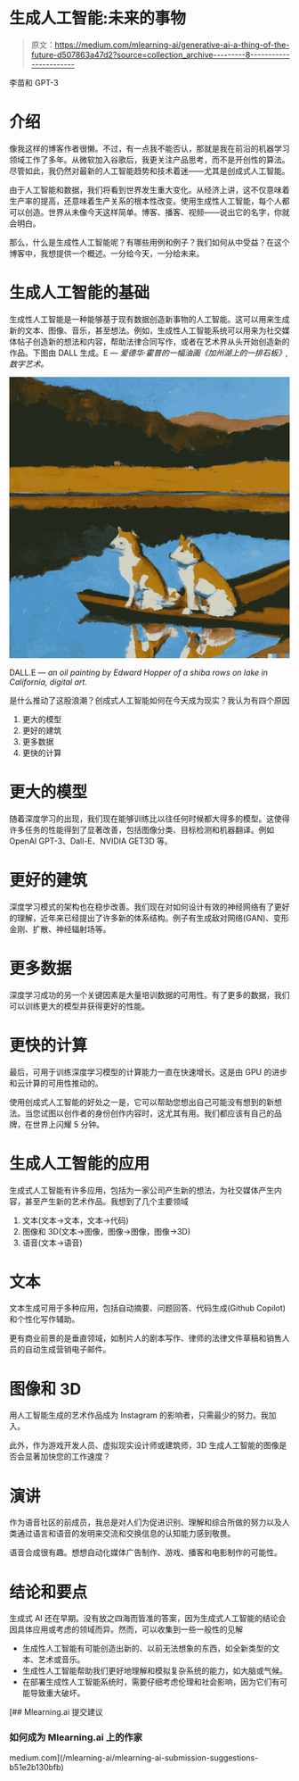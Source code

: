 # 生成人工智能:未来的事物

> 原文：<https://medium.com/mlearning-ai/generative-ai-a-thing-of-the-future-d507863a47d2?source=collection_archive---------8----------------------->

李苗和 GPT-3

# 介绍

像我这样的博客作者很懒。不过，有一点我不能否认，那就是我在前沿的机器学习领域工作了多年。从微软加入谷歌后，我更关注产品思考，而不是开创性的算法。尽管如此，我仍然对最新的人工智能趋势和技术着迷——尤其是创成式人工智能。

由于人工智能和数据，我们将看到世界发生重大变化。从经济上讲，这不仅意味着生产率的提高，还意味着生产关系的根本性改变。使用生成性人工智能，每个人都可以创造。世界从未像今天这样简单。博客、播客、视频——说出它的名字，你就会明白。

那么，什么是生成性人工智能呢？有哪些用例和例子？我们如何从中受益？在这个博客中，我想提供一个概述。一分给今天，一分给未来。

# 生成人工智能的基础

生成性人工智能是一种能够基于现有数据创造新事物的人工智能。这可以用来生成新的文本、图像、音乐，甚至想法。例如，生成性人工智能系统可以用来为社交媒体帖子创造新的想法和内容，帮助法律合同写作，或者在艺术界从头开始创造新的作品。下图由 DALL 生成。E — *爱德华·霍普的一幅油画《加州湖上的一排石板》,数字艺术。*

![](img/5e182fa15168f067cb88615d404d2a42.png)

DALL.E — *an oil painting by Edward Hopper of a shiba rows on lake in California, digital art.*

是什么推动了这股浪潮？创成式人工智能如何在今天成为现实？我认为有四个原因

1.  更大的模型
2.  更好的建筑
3.  更多数据
4.  更快的计算

# 更大的模型

随着深度学习的出现，我们现在能够训练比以往任何时候都大得多的模型。这使得许多任务的性能得到了显著改善，包括图像分类、目标检测和机器翻译。例如 OpenAI GPT-3、Dall-E、NVIDIA GET3D 等。

# 更好的建筑

深度学习模式的架构也在稳步改善。我们现在对如何设计有效的神经网络有了更好的理解，近年来已经提出了许多新的体系结构。例子有生成敌对网络(GAN)、变形金刚、扩散、神经辐射场等。

# 更多数据

深度学习成功的另一个关键因素是大量培训数据的可用性。有了更多的数据，我们可以训练更大的模型并获得更好的性能。

# 更快的计算

最后，可用于训练深度学习模型的计算能力一直在快速增长。这是由 GPU 的进步和云计算的可用性推动的。

使用创成式人工智能的好处之一是，它可以帮助您想出自己可能没有想到的新想法。当您试图以创作者的身份创作内容时，这尤其有用。我们都应该有自己的品牌，在世界上闪耀 5 分钟。

# 生成人工智能的应用

生成式人工智能有许多应用，包括为一家公司产生新的想法，为社交媒体产生内容，甚至产生新的艺术作品。我想到了几个主要领域

1.  文本(文本->文本，文本->代码)
2.  图像和 3D(文本->图像，图像->图像，图像->3D)
3.  语音(文本->语音)

# 文本

文本生成可用于多种应用，包括自动摘要、问题回答、代码生成(Github Copilot)和个性化写作辅助。

更有商业前景的是垂直领域，如制片人的剧本写作、律师的法律文件草稿和销售人员的自动生成营销电子邮件。

# 图像和 3D

用人工智能生成的艺术作品成为 Instagram 的影响者，只需最少的努力。我加入。

此外，作为游戏开发人员、虚拟现实设计师或建筑师，3D 生成人工智能的图像是否会显著加快您的工作速度？

# 演讲

作为语音社区的前成员，我总是对人们为促进识别、理解和综合所做的努力以及人类通过语言和语音的发明来交流和交换信息的认知能力感到敬畏。

语音合成很有趣。想想自动化媒体广告制作、游戏、播客和电影制作的可能性。

# 结论和要点

生成式 AI 还在早期。没有放之四海而皆准的答案，因为生成式人工智能的结论会因具体应用或考虑的领域而异。然而，可以收集到一些一般性的见解

*   生成性人工智能有可能创造出新的、以前无法想象的东西，如全新类型的文本、艺术或音乐。
*   生成性人工智能帮助我们更好地理解和模拟复杂系统的能力，如大脑或气候。
*   在部署生成性人工智能系统时，需要仔细考虑伦理和社会影响，因为它们有可能导致重大破坏。

[](/mlearning-ai/mlearning-ai-submission-suggestions-b51e2b130bfb) [## Mlearning.ai 提交建议

### 如何成为 Mlearning.ai 上的作家

medium.com](/mlearning-ai/mlearning-ai-submission-suggestions-b51e2b130bfb)